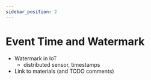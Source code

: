 ```yaml
---
sidebar_position: 2
---
```


# Event Time and Watermark

- Watermark in IoT
  - distributed sensor, timestamps
- Link to materials (and TODO comments)
